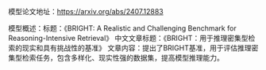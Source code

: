 模型论文地址：https://arxiv.org/abs/2407.12883

模型概述：标题：《BRIGHT: A Realistic and Challenging Benchmark for Reasoning-Intensive Retrieval》
中文文章标题：《BRIGHT：用于推理密集型检索的现实和具有挑战性的基准》
文章内容：提出了BRIGHT基准，用于评估推理密集型检索任务，包含多样化、现实性强的数据集，提高模型推理能力。
